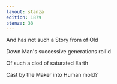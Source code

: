 ```yaml
---
layout: stanza
edition: 1879
stanza: 38
---
```


And has not such a Story from of Old

Down Man's successive generations roll'd

Of such a clod of saturated Earth

Cast by the Maker into Human mold?